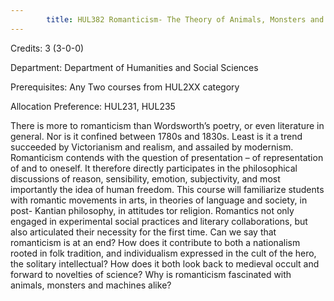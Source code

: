 ```yaml
---
        title: HUL382 Romanticism- The Theory of Animals, Monsters and Machines
---
```

Credits: 3 (3-0-0)

Department: Department of Humanities and Social Sciences

Prerequisites: Any Two courses from HUL2XX category 

Allocation Preference: HUL231, HUL235

There is more to romanticism than Wordsworth’s poetry, or even literature in general. Nor is it confined between 1780s and 1830s. Least is it a trend succeeded by Victorianism and realism, and assailed by modernism. Romanticism contends with the question of presentation – of representation of and to oneself. It therefore directly participates in the philosophical discussions of reason, sensibility, emotion, subjectivity, and most importantly the idea of human freedom. This course will familiarize students with romantic movements in arts, in theories of language and society, in post- Kantian philosophy, in attitudes tor religion. Romantics not only engaged in experimental social practices and literary collaborations, but also articulated their necessity for the first time. Can we say that romanticism is at an end? How does it contribute to both a nationalism rooted in folk tradition, and individualism expressed in the cult of the hero, the solitary intellectual? How does it both look back to medieval occult and forward to novelties of science? Why is romanticism fascinated with animals, monsters and machines alike?